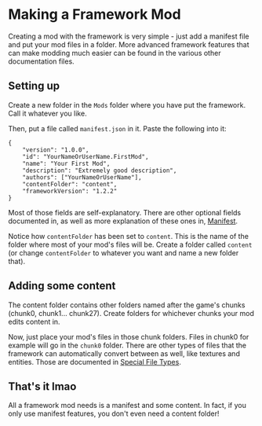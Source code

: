 # Making a Framework Mod
Creating a mod with the framework is very simple - just add a manifest file and put your mod files in a folder. More advanced framework features that can make modding much easier can be found in the various other documentation files.

## Setting up
Create a new folder in the `Mods` folder where you have put the framework. Call it whatever you like.

Then, put a file called `manifest.json` in it. Paste the following into it:
```jsonc
{
    "version": "1.0.0",
    "id": "YourNameOrUserName.FirstMod",
    "name": "Your First Mod",
    "description": "Extremely good description",
    "authors": ["YourNameOrUserName"],
    "contentFolder": "content",
    "frameworkVersion": "1.2.2"
}
```
Most of those fields are self-explanatory. There are other optional fields documented in, as well as more explanation of these ones in, [Manifest](Manifest.md).

Notice how `contentFolder` has been set to `content`. This is the name of the folder where most of your mod's files will be. Create a folder called `content` (or change `contentFolder` to whatever you want and name a new folder that).

## Adding some content
The content folder contains other folders named after the game's chunks (chunk0, chunk1... chunk27). Create folders for whichever chunks your mod edits content in.

Now, just place your mod's files in those chunk folders. Files in chunk0 for example will go in the `chunk0` folder. There are other types of files that the framework can automatically convert between as well, like textures and entities. Those are documented in [Special File Types](<Special File Types.md>).

## That's it lmao
All a framework mod needs is a manifest and some content. In fact, if you only use manifest features, you don't even need a content folder!